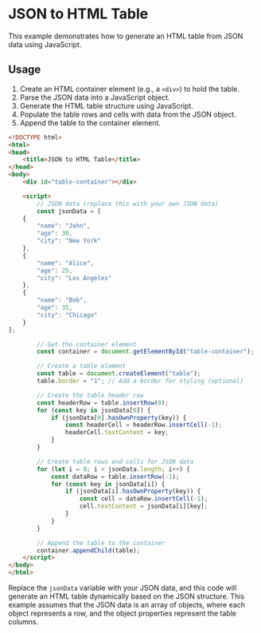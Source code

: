 
# JSON to HTML Table

This example demonstrates how to generate an HTML table from JSON data using JavaScript.

## Usage

1. Create an HTML container element (e.g., a `<div>`) to hold the table.
2. Parse the JSON data into a JavaScript object.
3. Generate the HTML table structure using JavaScript.
4. Populate the table rows and cells with data from the JSON object.
5. Append the table to the container element.

```html
<!DOCTYPE html>
<html>
<head>
    <title>JSON to HTML Table</title>
</head>
<body>
    <div id="table-container"></div>

    <script>
        // JSON data (replace this with your own JSON data)
        const jsonData = [
    {
        "name": "John",
        "age": 30,
        "city": "New York"
    },
    {
        "name": "Alice",
        "age": 25,
        "city": "Los Angeles"
    },
    {
        "name": "Bob",
        "age": 35,
        "city": "Chicago"
    }
];

        // Get the container element
        const container = document.getElementById("table-container");

        // Create a table element
        const table = document.createElement("table");
        table.border = "1"; // Add a border for styling (optional)

        // Create the table header row
        const headerRow = table.insertRow(0);
        for (const key in jsonData[0]) {
            if (jsonData[0].hasOwnProperty(key)) {
                const headerCell = headerRow.insertCell(-1);
                headerCell.textContent = key;
            }
        }

        // Create table rows and cells for JSON data
        for (let i = 0; i < jsonData.length; i++) {
            const dataRow = table.insertRow(-1);
            for (const key in jsonData[i]) {
                if (jsonData[i].hasOwnProperty(key)) {
                    const cell = dataRow.insertCell(-1);
                    cell.textContent = jsonData[i][key];
                }
            }
        }

        // Append the table to the container
        container.appendChild(table);
    </script>
</body>
</html>
```

Replace the `jsonData` variable with your JSON data, and this code will generate an HTML table dynamically based on the JSON structure. This example assumes that the JSON data is an array of objects, where each object represents a row, and the object properties represent the table columns.
